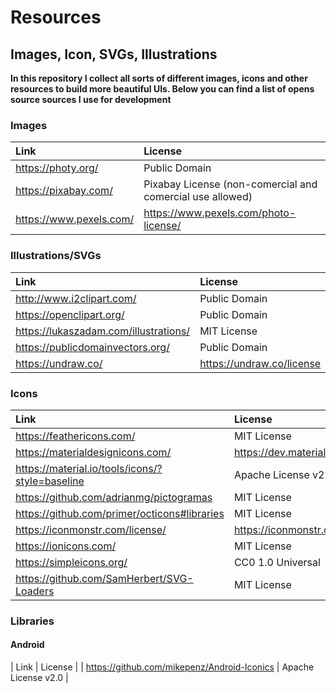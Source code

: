 # Resources 
## Images, Icon, SVGs, Illustrations

**In this repository I collect all sorts of different images, icons and other resources to build more beautiful UIs.
Below you can find a list of opens source sources I use for development**

### Images
| Link | License |
|:--|:--|
| https://photy.org/ | Public Domain |
| https://pixabay.com/ | Pixabay License (non-comercial and comercial use allowed) |
| https://www.pexels.com/ | https://www.pexels.com/photo-license/ |
### Illustrations/SVGs
| Link | License |
|:--|:--|
| http://www.i2clipart.com/ | Public Domain |
| https://openclipart.org/ | Public Domain |
| https://lukaszadam.com/illustrations/ | MIT License |
| https://publicdomainvectors.org/ | Public Domain |
| https://undraw.co/ | https://undraw.co/license |
### Icons
| Link | License |
|:--|:--|
| https://feathericons.com/ | MIT License |
| https://materialdesignicons.com/  |  https://dev.materialdesignicons.com/license |
| https://material.io/tools/icons/?style=baseline | Apache License v2.0 |
| https://github.com/adrianmg/pictogramas | MIT License |
| https://github.com/primer/octicons#libraries | MIT License |
| https://iconmonstr.com/license/ | https://iconmonstr.com/license/ |
| https://ionicons.com/ | MIT License |
| https://simpleicons.org/ | CC0 1.0 Universal |
| https://github.com/SamHerbert/SVG-Loaders | MIT License |
### Libraries
#### Android
| Link | License |
| https://github.com/mikepenz/Android-Iconics | Apache License v2.0 |
